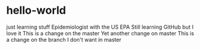 # hello-world
just learning stuff
Epidemiologist with the US EPA
Still learning GitHub but I love it
This is a change on the master
Yet another change on master
This is a change on the branch I don't want in master
